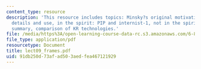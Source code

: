 ```yaml
---
content_type: resource
description: 'This resource includes topics: Minsky?s original motivations, observations,
  details and use, in the spirit: PIP and internist-1, not in the spirit: FRL, frames
  summary, comparison of KR technologies.'
file: /media/https%3A/open-learning-course-data-rc.s3.amazonaws.com/6-871-knowledge-based-applications-systems-spring-2005/91db250d73afad503aedfea467121929_lect09_frames.pdf
file_type: application/pdf
resourcetype: Document
title: lect09_frames.pdf
uid: 91db250d-73af-ad50-3aed-fea467121929
---
```

